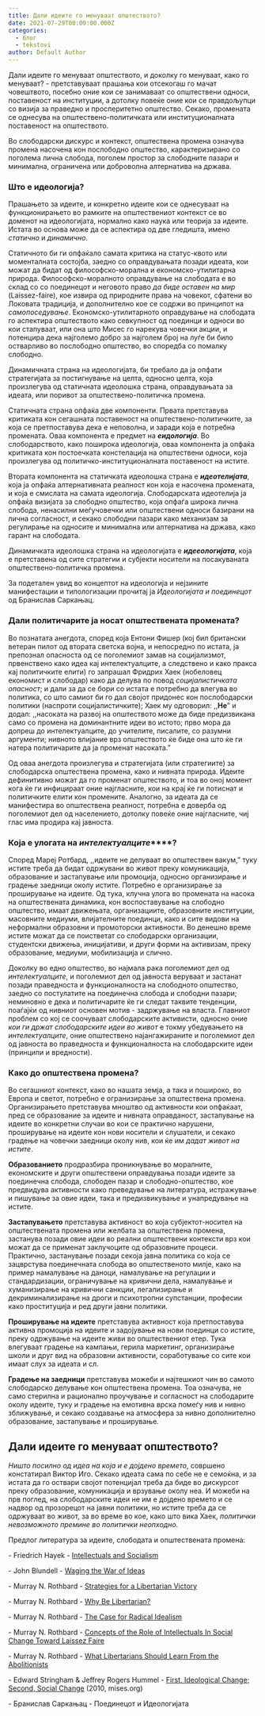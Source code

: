 ```yaml
---
title: Дали идеите го менуваат општеството?
date: 2021-07-29T00:00:00.000Z
categories:
  - блог
  - tekstovi
author: Default Author
---
```


Дали идеите го менуваат општеството, и доколку го менуваат, како го менуваат? - претставуваат прашања кои отсекогаш го мачат човештвото, посебно оние кои се занимаваат со општествени односи, поставеност на институции, а дотолку повеќе оние кои се правдољупци со визија за праведно и просперитетно општество. Секако, промената се однесува на општествено-политичката или институционалната поставеност на општеството. 

Во слободарски дискурс и контекст, општествена промена означува промена насочена кон послободно општество, карактеризирано со поголема лична слобода, поголем простор за слободните пазари и минимална, ограничена или доброволна алтернатива на држава.

### **Што е идеологија?**

Прашањето за идеите, и конкретно идеите кои се однесуваат на функционирањето во рамките на општествениот контекст се во доменот на идеологијата, нормално како наука или теорија за идеите. Истата во основа може да се аспектира од две гледишта, имено _статично_ и _динамично_.

Статичното би ги опфаќало самата критика на статус-квото или моменталната состојба, заедно со оправдувањата позади идеата, кои можат да бидат од философско-морална и економско-утилитарна природа. Философско-моралното оправдување на слободата е во склад со со поединецот и неговото право _да биде оставен на мир_ (Laissez-faire), кое извира од природните права на човекот, сфатени во Локовата традиција, и дополнително кое се содржи во принципот на _самопоседување_. Економско-утилитарното оправдување на слободата го аспектира општеството како севкупност од поединци и односи во кои стапуваат, или она што Мисес го нарекува човечки акции, и потенцира дека најголемо добро за најголем број на луѓе би било остварливо во послободно општество, во споредба со помалку слободно.

Динамичната страна на идеологијата, би требало да ја опфати стратегијата за постигнување на целта, односно целта, која произлегува од статичната идеолошка страна, оправдувањата за идеата, или поривот за општествено-политичка промена. 

Статичната страна опфаќа две компоненти. Првата претставува критиката кон сегашната поставеност на општествено-политичките, за која се претпоставува дека е неповолна, и заради која е потребна промената. Оваа компонента е предмет на **_еидологија_**. Во слободарството, како поширока идеологија, оваа компонента ја опфаќа критиката кон постоечката констелација на општествени односи, која произлегува од политичко-институционалната поставеност на истите.

Втората компонента на статичката идеолошка страна е **_идеотелијата_**, која ја опфаќа алтернативната реалност кон која е насочена промената, и која е смислата на самата идеологија. Слободарската идеотелија ја опфаќа визијата за слободно општество, која опфаѓа широка лична слобода, ненасилни меѓучовечки или општествени односи базирани на лична согласност, и секако слободни пазари како механизам за регулирање на односите и минимална или алтернатива на држава, како гарант на слободата.

Динамичката идеолошка страна на идеологијата е **_идееологијата_**, која е претставена од сите стратегии и субјекти носители на посакуваната општествено-политичка промена.

За подетален увид во концептот на идеологија и нејзините манифестации и типологизации прочитај ја _Идеологијата и поединецот_ од Бранислав Саркањац.

### **Дали политичарите ја носат општествената промената?**

Во познатата анегдота, според која Ентони Фишер (кој бил британски ветеран пилот од втората светска војна, и непосредно по истата, ја препознал опасноста од се поголемиот замав на социјализмот, првенствено како идеа кај интелектуалците, а следствено и како пракса кај политичките елити) го запрашал Фридрих Хаек (нобеловец економист и слободар) како да делува по повод _социјалистичката опасност_; и дали за да се бори со истата е потребно да влегува во политика, со што самиот би го дал својот придонес кон послободарски политики (наспроти социјалистичките); Хаек му одговорил: ,,**Не**” и додал: ,,насоката на развој на општеството може да биде предизвикана само со промена на доминантните идеи во истото; прво мора да допреш до интелектуалците, до учителите, писалите, со разумни аргументи; нивното влијание врз општеството ќе биде она што ќе ги натера политичарите да ја променат насоката.”

Од оваа анегдота произлегува и стратегијата (или стратегиите) за слободарска општествена промена, како и нивната природа. Идеите дефинитивно можат да го променат општеството, и тоа во оној момент кога ќе ги инфицираат оние најгласните, кои на крај ќе ги потиснат и политичките елити кон промените. Аналогно, за идеата да се манифестира во општествена реалност, потребна е доверба од поголемиот дел од населението, дотолку повеќе оние најгласните, чиј глас има продира кај јавноста.

### **Која е улогата на** **_интелектуалците_****?**

Според Мареј Ротбард, ,,идеите не делуваат во општествен вакум,” туку истите треба да бидат одржувани во живот преку комуникација, образование и застапување или промоција, односно организирање и градење заедници околу истите. Потребно е организирање за проширување на идеите. Од тука, клучна улога во промената на насока на општествената динамика, кон воспоставување на слободно општество, имаат движењата, организациите, образовните институции, масовните медиуми, влијателните поединци, како и сите видови на неформални образовни и промоторски активности. Во денешно време истите можат да се поистветат со слободарски организации, студентски движења, иницијативи, и други форми на активизам, преку образование, медиуми, мобилизација и слично.

Доколку во едно општество, во најмала рака поголемиот дел од _интелектуалците_, и поголемиот дел од јавноста веруваат и застанат позади праведноста и функционалноста на слободното општество, заедно со постулатите на поединечна слобода и слободни пазари; неминовно е дека и политичарите ќе ги следат таквите тенденции, поаѓајќи од нивниот основен мотив - задржување на власта. Главниот проблем со кој се соочуваат слободарските активисти, односно оние _кои ги држат слободарските идеи во живот_ е токму убедувањето на _интелектуалците_, оние општествено најангажираните и поголемиот дел од јавноста во праведноста и функционалноста на слободарските идеи (принципи и вредности). 

### **Како до општествена промена?**

Во сегашниот контекст, како во нашата земја, а така и пошироко, во Европа и светот, потребно е огранизирање за општествена промена. Организирaњето претставува мноштво од активности кои опфаќаат, пред се образование за идеите и нивната оправданост, застапување на идеите во конкретни случаи во кои се практично нарушени, проширување на идеите кон нови носители и слушатели, и секако градење на човечки заедници околу нив, кои ќе им _дадат живот на истите_.

**Образованието** продразбира проникнување во моралните, економските и други општествени оправдувања позади идеите за поединечна слобода, слободен пазар и слободно-општество, кое предвидува активности како преведување на литература, истражување и пишување за овие идеи, така и предизвикување и унапредување на истите.

**Застапувањето** претставува активност во која субјектот-носител на општествената промена или желбата за општествена промена, застанува позади овие идеи во реални општествени контексти врз кои можат да се применат заклучоците од образовните процеси. Практично, застанување позади секоја јавна политика со која се зацврстува поединечната слобода во општественото милје, како на пример намалување на даноци, намалување на регулации и стандардизации, ограничување на кривични дела, намалување и хуманизирање на кривични санкции, легализирање и декриминализирање на дроги и психотропни супстанции, професии како проституција и ред други јавни политики.

**Проширување на идеите** претставува активност која претпоставува активна промоција на идеите и задојување на нови поединци со истите, преку одржување на идеите живи во општествениот етер. Тука влегуваат градење на кампањи, герила маркетинг, организирање школи и друг вид на образовни активности, соработување со сите кои имаат слух за идеата и сл.

**Градење на заедници** претставува можеби и најтешкиот чин во самото слободарско делување кон општествена промена. Тоа означува, не само стерилна и рационално проучување и согласност на слободарите околу идеите, туку и градење на емотивна врска помеѓу нив и нивно зближување, и секако создавање на атмосфера за нивно дополнително образование, застапување и проширување.

## **Дали идеите го менуваат општеството?**

_Ништо посилно од идеа на која и е дојдено времето_, совршено констатирал Виктор Иго. Секако идеата сама по себе не е семоќна, и за истата да го оствари својот потенцијал треба да биде во дискурсот преку образование, комуникација и врзување околу неа. И можеби на прв поглед, на слободарските идеи не им е дојдено времето и се надвор од прозорецот на јавни политики, но истите треба да се одржуваат во живот, за во време во кое, како што вика Хаек, _политички невозможното премине во политички неопходно_.

Предлог литература за идеите, слободата и општествената промена:

\- Friedrich Hayek - [Intellectuals and Socialism](https://cdn.mises.org/Intellectuals%20and%20Socialism_4.pdf)

\- John Blundell - [Waging the War of Ideas](https://iea.org.uk/wp-content/uploads/2016/07/Blundell-interactive.pdf)

\- Murray N. Rothbard - [Strategies for a Libertarian Victory](https://mises.org/library/strategies-libertarian-victory)

\- Murray N. Rothbard - [Why Be Libertarian?](https://mises.org/library/why-be-libertarian)

\- Murray N. Rothbard - [The Case for Radical Idealism](https://mises.org/library/case-radical-idealism)

\- Murray N. Rothbard - [Concepts of the Role of Intellectuals In Social Change Toward Laissez Faire](https://mises.org/library/concepts-role-intellectuals-social-change-toward-laissez-faire-0) 

\- Murray N. Rothbard - [What Libertarians Should Learn From the Abolitionists](https://mises.org/library/what-libertarians-should-learn-abolitionists)

\- Edward Stringham & Jeffrey Rogers Hummel - [First, Ideological Change; Second, Social Change](https://mises.org/library/first-ideological-change-second-social-change) (2010, mises.org)

\- Бранислав Саркањац - Поединецот и Идеологијата
